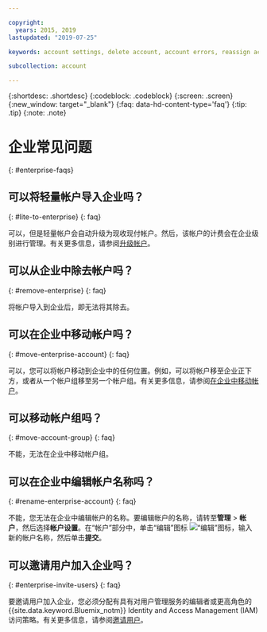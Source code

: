 ```yaml
---

copyright:
  years: 2015, 2019
lastupdated: "2019-07-25"

keywords: account settings, delete account, account errors, reassign account, view tags, batch registration, transfer account ownership

subcollection: account

---
```


{:shortdesc: .shortdesc}
{:codeblock: .codeblock}
{:screen: .screen}
{:new_window: target="_blank"}
{:faq: data-hd-content-type='faq'}
{:tip: .tip}
{:note: .note}

# 企业常见问题
{: #enterprise-faqs}

## 可以将轻量帐户导入企业吗？
{: #lite-to-enterprise}
{: faq}

可以，但是轻量帐户会自动升级为现收现付帐户。然后，该帐户的计费会在企业级别进行管理。有关更多信息，请参阅[升级帐户](/docs/account?topic=account-upgrading-account)。

## 可以从企业中除去帐户吗？
{: #remove-enterprise}
{: faq}

将帐户导入到企业后，即无法将其除去。  

## 可以在企业中移动帐户吗？
{: #move-enterprise-account}
{: faq}

可以，您可以将帐户移动到企业中的任何位置。例如，可以将帐户移至企业正下方，或者从一个帐户组移至另一个帐户组。有关更多信息，请参阅[在企业中移动帐户](/docs/account?topic=account-enterprise-organize#move-accounts)。

## 可以移动帐户组吗？
{: #move-account-group}
{: faq}

不能，无法在企业中移动帐户组。

## 可以在企业中编辑帐户名称吗？
{: #rename-enterprise-account}
{: faq}

不能，您无法在企业中编辑帐户的名称。要编辑帐户的名称，请转至**管理** > **帐户**，然后选择**帐户设置**。在“帐户”部分中，单击“编辑”图标 ![“编辑”图标](../icons/edit-tagging.svg)，输入新的帐户名称，然后单击**提交**。

## 可以邀请用户加入企业吗？
{: #enterprise-invite-users}
{: faq}

要邀请用户加入企业，您必须分配有具有对用户管理服务的编辑者或更高角色的 {{site.data.keyword.Bluemix_notm}} Identity and Access Management (IAM) 访问策略。有关更多信息，请参阅[邀请用户](/docs/iam?topic=iam-iamuserinv#invitations)。
